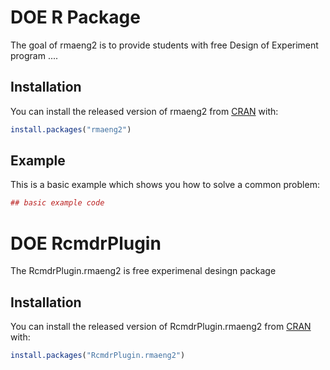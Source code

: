 # DOE R Package

The goal of rmaeng2 is to provide students with free Design of Experiment program ....

## Installation

You can install the released version of rmaeng2 from [CRAN](https://CRAN.R-project.org) with:

``` r
install.packages("rmaeng2")
```

## Example

This is a basic example which shows you how to solve a common problem:

``` r
## basic example code
```

# DOE RcmdrPlugin

The RcmdrPlugin.rmaeng2 is free experimenal desingn package

## Installation

You can install the released version of RcmdrPlugin.rmaeng2 from [CRAN](https://CRAN.R-project.org) with:

``` r
install.packages("RcmdrPlugin.rmaeng2")
```

